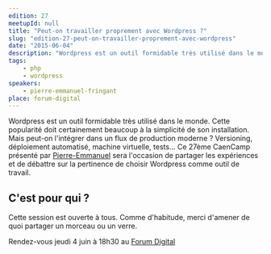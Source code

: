 ```yaml
---
edition: 27
meetupId: null
title: "Peut-on travailler proprement avec Wordpress ?"
slug: "edition-27-peut-on-travailler-proprement-avec-wordpress"
date: "2015-06-04"
description: "Wordpress est un outil formidable très utilisé dans le monde. Mais peut-on l'intégrer dans un flux de production moderne ?"
tags:
    - php
    - wordpress
speakers:
    - pierre-emmanuel-fringant
place: forum-digital
---
```


Wordpress est un outil formidable très utilisé dans le monde. Cette popularité doit certainement
beaucoup à la simplicité de son installation. Mais peut-on l'intégrer dans un flux de production
moderne ? Versioning, déploiement automatisé, machine virtuelle, tests... Ce 27ème CaenCamp présenté
par [Pierre-Emmanuel](https://twitter.com/pefringant) sera l'occasion de partager les expériences et
de débattre sur la pertinence de choisir Wordpress comme outil de travail.

## C'est pour qui ?

Cette session est ouverte à tous. Comme d'habitude, merci d'amener de quoi partager un morceau ou un
verre.

Rendez-vous jeudi 4 juin à 18h30 au
[Forum Digital](http://forum-digital.fr/fr/acces-et-localisation-du-forum-digital-de-caen-colombelles.-gc16.html)
